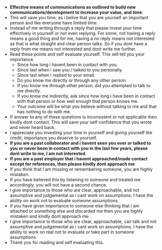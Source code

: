 <p align = "justify">

- **Effective means of communications as outlined to build new communications/development to increase your value, and time**:
- This will save you time, as i belive that you are yourself an important person and like everyone have limited time.
- Instead of me writing through a reply that please invest your time effectively in yourself or not even replying. For some, not having a reply means a good thing and for me, having a no reply means not interested as that is what straight and clear person talks. So if you dont have a reply from me means not interested and dont write me further. 
- Read these points and self evaluate yourself. This will tell you your importance. 
   - Since how long i havent been in contact with you. 
   - Since last when i saw you / talked to you personally.
   - Since last when i replied to your email.
   - Do you know me directly or through any other person.
   - If you know me through other person, did you attempted to talk to me directly.
   - If you know me indirectly, ask since how long i have been in contact with that person or how well enough that person knows me. 
   - Your outcome will be what you believe without talking to me and that has nothing to do with me.
- If answer to any of these questions is inconsistent or not applicable then kindly dont contact. This will save your self confidence that you wrote and never heard back. 
- I appreciate you investing your time in yourself and giving yourself the credit, importance you deserve to yourself.
- **If you are a past collaborator and i havent seen you ever or talked to you or never been in contact with you in the last few years, please dont write to me, I am not interested**.
- **If you are a past employer that i havent approached/made contact except for references, then please kindly dont approach me**
- If you think that I am missing or remembering someone, you are highly mistaken.
- If you have believed this by listening to someone and treated me accordingly, you will not have a second chance.
- I give importance to those who are clear, approachable, and not assumptive and judgemental as i cant work on assumptions. I have the ability on work not to evaluate someone assumptions.
- if you have given importance to someone else thinking that i am attached or something else and discarded me then you are highly mistaken and kindly dont approach me.
- I give importance to those who are clear, approachable, can talk and not assumptive and judgemental as i cant work on assumptions. I have the ability to work on real not to evaluate or take part in someone assumptions.
- Thank you for reading and self evaluating this.




